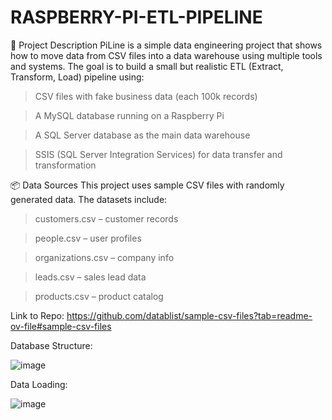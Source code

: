 # RASPBERRY-PI-ETL-PIPELINE

📄 Project Description
PiLine is a simple data engineering project that shows how to move data from CSV files into a data warehouse using multiple tools and systems. The goal is to build a small but realistic ETL (Extract, Transform, Load) pipeline using:

> CSV files with fake business data (each 100k records)

> A MySQL database running on a Raspberry Pi

> A SQL Server database as the main data warehouse

> SSIS (SQL Server Integration Services) for data transfer and transformation

📦 Data Sources
This project uses sample CSV files with randomly generated data. The datasets include:

> customers.csv – customer records

> people.csv – user profiles

> organizations.csv – company info

> leads.csv – sales lead data

> products.csv – product catalog

Link to Repo: https://github.com/datablist/sample-csv-files?tab=readme-ov-file#sample-csv-files


Database Structure:

![image](https://github.com/user-attachments/assets/1d42c801-3dd7-41df-b965-e43e4afedfb3)

Data Loading:

![image](https://github.com/user-attachments/assets/59216759-6efe-4395-abc7-021fdf09bf56)
